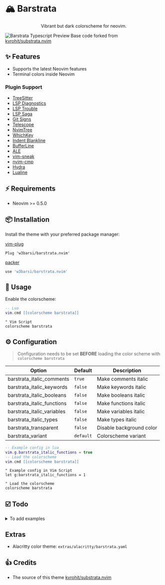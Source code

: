 # 🏔 Barstrata
<p align="center">
Vibrant but dark colorscheme for neovim.<br/>
</p>

![Barstrata Typescript Preview](https://user-images.githubusercontent.com/40544194/197351333-29a9a3af-fcbc-46f5-8b91-be2f191e3075.png)
Base code forked from [kvrohit/substrata.nvim](https://github.com/kvrohit/substrata.nvim)

## ✨ Features

- Supports the latest Neovim features
- Terminal colors inside Neovim

### Plugin Support

- [TreeSitter](https://github.com/nvim-treesitter/nvim-treesitter)
- [LSP Diagnostics](https://neovim.io/doc/user/lsp.html)
- [LSP Trouble](https://github.com/folke/lsp-trouble.nvim)
- [LSP Saga](https://github.com/glepnir/lspsaga.nvim)
- [Git Signs](https://github.com/lewis6991/gitsigns.nvim)
- [Telescope](https://github.com/nvim-telescope/telescope.nvim)
- [NvimTree](https://github.com/kyazdani42/nvim-tree.lua)
- [WhichKey](https://github.com/liuchengxu/vim-which-key)
- [Indent Blankline](https://github.com/lukas-reineke/indent-blankline.nvim)
- [BufferLine](https://github.com/akinsho/nvim-bufferline.lua)
- [ALE](https://github.com/dense-analysis/ale)
- [vim-sneak](https://github.com/justinmk/vim-sneak)
- [nvim-cmp](https://github.com/hrsh7th/nvim-cmp)
- [Hydra](https://github.com/anuvyklack/hydra.nvim)
- [Lualine](https://github.com/nvim-lualine/lualine.nvim)

## ⚡️ Requirements

- Neovim >= 0.5.0

## 📦 Installation

Install the theme with your preferred package manager:

[vim-plug](https://github.com/junegunn/vim-plug)

```vim
Plug 'w3barsi/barstrata.nvim'
```

[packer](https://github.com/wbthomason/packer.nvim)

```lua
use 'w3barsi/barstrata.nvim'
```

## 🚀 Usage

Enable the colorscheme:

```lua
-- Lua
vim.cmd [[colorscheme barstrata]]
```

```vim
" Vim Script
colorscheme barstrata
```

## ⚙️ Configuration

> Configuration needs to be set **BEFORE** loading the color scheme with `colorscheme barstrata`

| Option                     | Default   | Description              |
| -------------------------- | --------- | ------------------------ |
| barstrata_italic_comments  | `true`    | Make comments italic     |
| barstrata_italic_keywords  | `false`   | Make keywords italic     |
| barstrata_italic_booleans  | `false`   | Make booleans italic     |
| barstrata_italic_functions | `false`   | Make functions italic    |
| barstrata_italic_variables | `false`   | Make variables italic    |
| barstrata_italic_types     | `false`   | Make types italic        |
| barstrata_transparent      | `false`   | Disable background color |
| barstrata_variant          | `default` | Colorscheme variant      |

```lua
-- Example config in lua
vim.g.barstrata_italic_functions = true
-- Load the colorscheme
vim.cmd [[colorscheme barstrata]]
```

```vim
" Example config in Vim Script
let g:barstrata_italic_functions = 1

" Load the colorscheme
colorscheme barstrata
```



## ☑️ Todo

<details>
<summary>To add examples</summary>
Shell script<br/>
Markdown<br/>
YAML<br/>
Rust<br/>
HTML<br/>
CSS<br/>
JavaScript
</details>

##  Extras

- Alacritty color theme: `extras/alacritty/barstrata.yaml`

## 👍 Credits

- The source of this theme [kvrohit/substrata.nvim](https://github.com/kvrohit/substrata.nvim)
